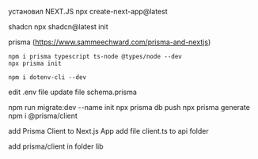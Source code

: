 установил NEXT.JS
    npx create-next-app@latest

shadcn
    npx shadcn@latest init

prisma
    (https://www.sammeechward.com/prisma-and-nextjs)


    npm i prisma typescript ts-node @types/node --dev
    npx prisma init

    npm i dotenv-cli --dev

edit  .env file
update file schema.prisma

npm run migrate:dev --name init
npx prisma db push
npx prisma generate
npm i @prisma/client


add Prisma Client to Next.js App
add file client.ts to api folder

add prisma/client in folder lib

